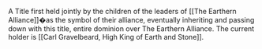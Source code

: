 A Title first held jointly by the children of the leaders of [[The Earthern Alliance]]�as the symbol of their alliance, eventually inheriting and passing down with this title, entire dominion over The Earthern Alliance. The current holder is [[Carl Gravelbeard, High King of Earth and Stone]].
